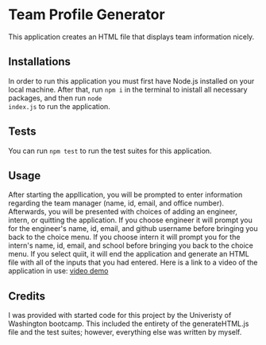 # Team Profile Generator
This application creates an HTML file that displays team information nicely.

## Installations
In order to run this application you must first have Node.js installed on your local machine. After that, run <code>npm i</code> in the terminal to inistall all necessary packages, and then run <code>node index.js</code> to run the application.

## Tests
You can run <code>npm test</code> to run the test suites for this application.

## Usage 
After starting the appllication, you will be prompted to enter information regarding the team manager (name, id, email, and office number). Afterwards, you will be presented with choices of adding an engineer, intern, or quitting the application. If you choose engineer it will prompt you for the engineer's name, id, email, and github username before bringing you back to the choice menu. If you choose intern it will prompt you for the intern's name, id, email, and school before bringing you back to the choice menu. If you select quiit, it will end the application and generate an HTML file with all of the inputs that you had entered. Here is a link to a video of the application in use: [video demo](https://watch.screencastify.com/v/qfSzzMe2TkvHJHZs1E03)

## Credits
I was provided with started code for this project by the Univeristy of Washington bootcamp. This included the entirety of the generateHTML.js file and the test suites; however, everything else was written by myself. 
